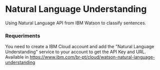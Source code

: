 # Natural Language Understanding
Using Natural Language API from IBM Watson to classify sentences.

### Requeriments

You need to create a IBM Cloud account and add the "Natural Language Understanding" service to your account to get the API Key and URL. Available in https://www.ibm.com/br-pt/cloud/watson-natural-language-understanding
